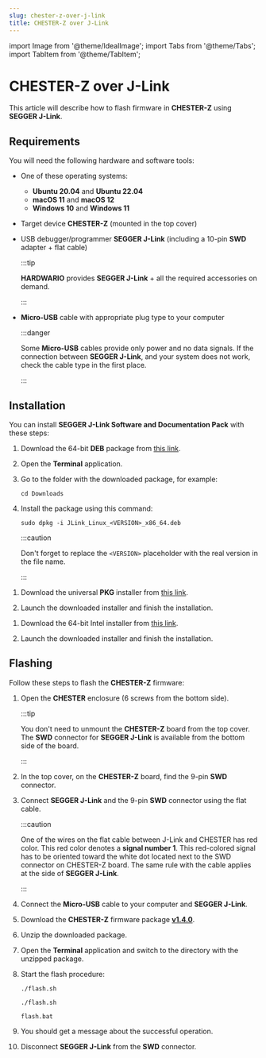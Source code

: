 ```yaml
---
slug: chester-z-over-j-link
title: CHESTER-Z over J-Link
---
```

import Image from '@theme/IdealImage';
import Tabs from '@theme/Tabs';
import TabItem from '@theme/TabItem';

# CHESTER-Z over J-Link

This article will describe how to flash firmware in **CHESTER-Z** using **SEGGER J-Link**.

## Requirements

You will need the following hardware and software tools:

* One of these operating systems:

  * **Ubuntu 20.04** and **Ubuntu 22.04**
  * **macOS 11** and **macOS 12**
  * **Windows 10** and **Windows 11**

* Target device **CHESTER-Z** (mounted in the top cover)

* USB debugger/programmer **SEGGER J-Link** (including a 10-pin **SWD** adapter + flat cable)

  :::tip

  **HARDWARIO** provides **SEGGER J-Link** + all the required accessories on demand.

  :::

* **Micro-USB** cable with appropriate plug type to your computer

  :::danger

  Some **Micro-USB** cables provide only power and no data signals. If the connection between **SEGGER J-Link**, and your system does not work, check the cable type in the first place.

  :::

## Installation

You can install **SEGGER J-Link Software and Documentation Pack** with these steps:

<Tabs groupId="operating-system">

<TabItem value="ubuntu" label="Ubuntu" default>

1. Download the 64-bit **DEB** package from [this link](https://www.segger.com/downloads/jlink/JLink_Linux_x86_64.deb).

1. Open the **Terminal** application.

1. Go to the folder with the downloaded package, for example:

   ```
   cd Downloads
   ```

1. Install the package using this command:

   ```
   sudo dpkg -i JLink_Linux_<VERSION>_x86_64.deb
   ```

   :::caution

   Don't forget to replace the `<VERSION>` placeholder with the real version in the file name.

   :::

</TabItem>

<TabItem value="macos" label="macOS">

1. Download the universal **PKG** installer from [this link](https://www.segger.com/downloads/jlink/JLink_MacOSX_universal.pkg).

1. Launch the downloaded installer and finish the installation.

</TabItem>

<TabItem value="windows" label="Windows">

1. Download the 64-bit Intel installer from [this link](https://www.segger.com/downloads/jlink/JLink_Windows_x86_64.exe).

1. Launch the downloaded installer and finish the installation.

</TabItem>

</Tabs>

## Flashing

Follow these steps to flash the **CHESTER-Z** firmware:

1. Open the **CHESTER** enclosure (6 screws from the bottom side).

   :::tip

   You don't need to unmount the **CHESTER-Z** board from the top cover. The **SWD** connector for **SEGGER J-Link** is available from the bottom side of the board.

   :::

1. In the top cover, on the **CHESTER-Z** board, find the 9-pin **SWD** connector.

1. Connect **SEGGER J-Link** and the 9-pin **SWD** connector using the flat cable.

   :::caution

   One of the wires on the flat cable between J-Link and CHESTER has red color. This red color denotes a **signal number 1**. This red-colored signal has to be oriented toward the white dot located next to the SWD connector on CHESTER-Z board. The same rule with the cable applies at the side of **SEGGER J-Link**.

   :::

1. Connect the **Micro-USB** cable to your computer and **SEGGER J-Link**.

1. Download the **CHESTER-Z** firmware package [**v1.4.0**](/download/hio-chester-z-v1.4.0.zip).

1. Unzip the downloaded package.

1. Open the **Terminal** application and switch to the directory with the unzipped package.

1. Start the flash procedure:

   <Tabs groupId="operating-system">

   <TabItem value="ubuntu" label="Ubuntu" default>

   ```
   ./flash.sh
   ```

   </TabItem>

   <TabItem value="macos" label="macOS">

   ```
   ./flash.sh
   ```

   </TabItem>

   <TabItem value="windows" label="Windows">

   ```
   flash.bat
   ```

   </TabItem>

   </Tabs>

1. You should get a message about the successful operation.

1. Disconnect **SEGGER J-Link** from the **SWD** connector.
